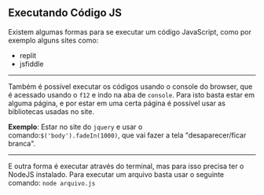 ## Executando Código JS
Existem algumas formas para se executar um código JavaScript, como por exemplo alguns sites como:  
- replit
- jsfiddle

----

Também é possível executar os códigos usando o console do browser, que é acessado usando o `f12` e indo na aba de `console`. Para isto basta estar em alguma página, e por estar em uma certa página é possível usar as bibliotecas usadas no site. 

**Exemplo**: Estar no site do `jquery` e usar o comando:`$('body').fadeIn(1000)`, que vai fazer a tela "desaparecer/ficar branca".

----

E outra forma é executar através do terminal, mas para isso precisa ter o NodeJS instalado. Para executar um arquivo basta usar o seguinte comando: `node arquivo.js`